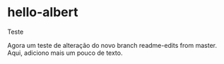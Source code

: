 # hello-albert
Teste

Agora um teste de alteração do novo branch readme-edits from master.
Aqui, adiciono mais um pouco de texto.

